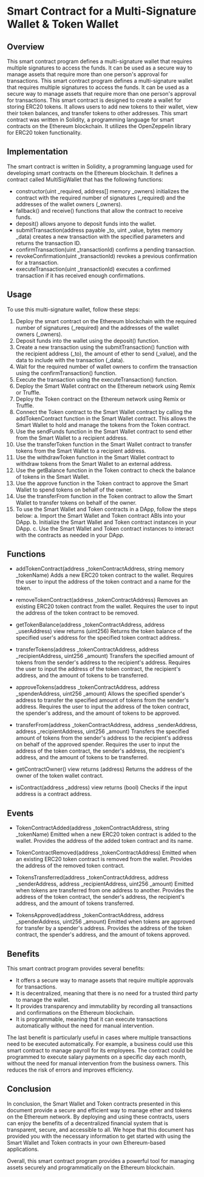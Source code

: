 # Smart Contract for a Multi-Signature Wallet & Token Wallet
## Overview
This smart contract program defines a multi-signature wallet that requires multiple signatures to access the funds. It can be used as a secure way to manage assets that require more than one person's approval for transactions.
This smart contract program defines a multi-signature wallet that requires multiple signatures to access the funds. It can be used as a secure way to manage assets that require more than one person's approval for transactions.
This smart contract is designed to create a wallet for storing ERC20 tokens. It allows users to add new tokens to their wallet, view their token balances, and transfer tokens to other addresses.
This smart contract was written in Solidity, a programming language for smart contracts on the Ethereum blockchain. It utilizes the OpenZeppelin library for ERC20 token functionality.

## Implementation
The smart contract is written in Solidity, a programming language used for developing smart contracts on the Ethereum blockchain. It defines a contract called MultiSigWallet that has the following functions:

* constructor(uint _required, address[] memory _owners) initializes the contract with the required number of signatures (_required) and the addresses of the wallet owners (_owners).
* fallback() and receive() functions that allow the contract to receive funds.
* deposit() allows anyone to deposit funds into the wallet.
* submitTransaction(address payable _to, uint _value, bytes memory _data) creates a new transaction with the specified parameters and returns the transaction ID.
* confirmTransaction(uint _transactionId) confirms a pending transaction.
* revokeConfirmation(uint _transactionId) revokes a previous confirmation for a transaction.
* executeTransaction(uint _transactionId) executes a confirmed transaction if it has received enough confirmations.

## Usage
To use this multi-signature wallet, follow these steps:

1. Deploy the smart contract on the Ethereum blockchain with the required number of signatures (_required) and the addresses of the wallet owners (_owners).
2. Deposit funds into the wallet using the deposit() function.
3. Create a new transaction using the submitTransaction() function with the recipient address (_to), the amount of ether to send (_value), and the data to include with the transaction (_data).
4. Wait for the required number of wallet owners to confirm the transaction using the confirmTransaction() function.
5. Execute the transaction using the executeTransaction() function.
6. Deploy the Smart Wallet contract on the Ethereum network using Remix or Truffle.
7. Deploy the Token contract on the Ethereum network using Remix or Truffle.
8. Connect the Token contract to the Smart Wallet contract by calling the addTokenContract function in the Smart Wallet contract. This allows the Smart Wallet to hold and manage the tokens from the Token contract.
9. Use the sendFunds function in the Smart Wallet contract to send ether from the Smart Wallet to a recipient address.
10. Use the transferToken function in the Smart Wallet contract to transfer tokens from the Smart Wallet to a recipient address.
11. Use the withdrawToken function in the Smart Wallet contract to withdraw tokens from the Smart Wallet to an external address.
12. Use the getBalance function in the Token contract to check the balance of tokens in the Smart Wallet.
13. Use the approve function in the Token contract to approve the Smart Wallet to spend tokens on behalf of the owner.
14. Use the transferFrom function in the Token contract to allow the Smart Wallet to transfer tokens on behalf of the owner.
15. To use the Smart Wallet and Token contracts in a DApp, follow the steps below:
    a. Import the Smart Wallet and Token contract ABIs into your DApp.
    b. Initialize the Smart Wallet and Token contract instances in your DApp.
    c. Use the Smart Wallet and Token contract instances to interact with the contracts as needed in your DApp.

## Functions
* addTokenContract(address _tokenContractAddress, string memory _tokenName)
Adds a new ERC20 token contract to the wallet. Requires the user to input the address of the token contract and a name for the token.

* removeTokenContract(address _tokenContractAddress)
Removes an existing ERC20 token contract from the wallet. Requires the user to input the address of the token contract to be removed.

* getTokenBalance(address _tokenContractAddress, address _userAddress) view returns (uint256)
Returns the token balance of the specified user's address for the specified token contract address.

* transferTokens(address _tokenContractAddress, address _recipientAddress, uint256 _amount)
Transfers the specified amount of tokens from the sender's address to the recipient's address. Requires the user to input the address of the token contract, the recipient's address, and the amount of tokens to be transferred.

* approveTokens(address _tokenContractAddress, address _spenderAddress, uint256 _amount)
Allows the specified spender's address to transfer the specified amount of tokens from the sender's address. Requires the user to input the address of the token contract, the spender's address, and the amount of tokens to be approved.

* transferFrom(address _tokenContractAddress, address _senderAddress, address _recipientAddress, uint256 _amount)
Transfers the specified amount of tokens from the sender's address to the recipient's address on behalf of the approved spender. Requires the user to input the address of the token contract, the sender's address, the recipient's address, and the amount of tokens to be transferred.

* getContractOwner() view returns (address)
Returns the address of the owner of the token wallet contract.

* isContract(address _address) view returns (bool)
Checks if the input address is a contract address.

## Events
* TokenContractAdded(address _tokenContractAddress, string _tokenName)
Emitted when a new ERC20 token contract is added to the wallet. Provides the address of the added token contract and its name.

* TokenContractRemoved(address _tokenContractAddress)
Emitted when an existing ERC20 token contract is removed from the wallet. Provides the address of the removed token contract.

* TokensTransferred(address _tokenContractAddress, address _senderAddress, address _recipientAddress, uint256 _amount)
Emitted when tokens are transferred from one address to another. Provides the address of the token contract, the sender's address, the recipient's address, and the amount of tokens transferred.

* TokensApproved(address _tokenContractAddress, address _spenderAddress, uint256 _amount)
Emitted when tokens are approved for transfer by a spender's address. Provides the address of the token contract, the spender's address, and the amount of tokens approved.

## Benefits
This smart contract program provides several benefits:

* It offers a secure way to manage assets that require multiple approvals for transactions.
* It is decentralized, meaning that there is no need for a trusted third party to manage the wallet.
* It provides transparency and immutability by recording all transactions and confirmations on the Ethereum blockchain.
* It is programmable, meaning that it can execute transactions automatically without the need for manual intervention.

The last benefit is particularly useful in cases where multiple transactions need to be executed automatically. For example, a business could use this smart contract to manage payroll for its employees. The contract could be programmed to execute salary payments on a specific day each month, without the need for manual intervention from the business owners. This reduces the risk of errors and improves efficiency.

## Conclusion
In conclusion, the Smart Wallet and Token contracts presented in this document provide a secure and efficient way to manage ether and tokens on the Ethereum network. By deploying and using these contracts, users can enjoy the benefits of a decentralized financial system that is transparent, secure, and accessible to all. We hope that this document has provided you with the necessary information to get started with using the Smart Wallet and Token contracts in your own Ethereum-based applications.

Overall, this smart contract program provides a powerful tool for managing assets securely and programmatically on the Ethereum blockchain.

